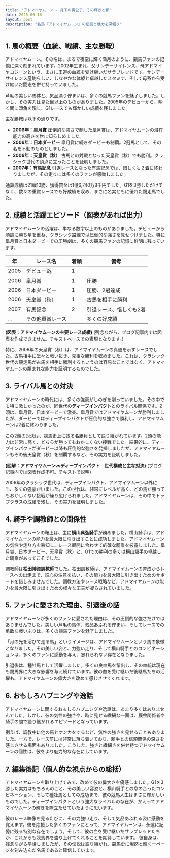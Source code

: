 ```yaml
---
title: "アドマイヤムーン - 月下の貴公子、その輝きと影"
date: 2025-06-16
layout: post
description: "名馬『アドマイヤムーン』の伝説と魅力を深堀り"
---
```


## 1. 馬の概要（血統、戦績、主な勝鞍）

アドマイヤムーン。その名は、まるで夜空に輝く満月のように、競馬ファンの記憶に深く刻まれています。2002年生まれ、父サンデーサイレンス、母アドマイヤコジーンという、まさに王道の血統を受け継いだサラブレッドです。サンデーサイレンス産駒らしい、しなやかな体躯と卓越したスタミナ、そして母系から受け継いだ闘志を併せ持っていました。

芦毛の美しい馬体と、気品漂う佇まいは、多くの競馬ファンを魅了しました。しかし、その実力は見た目以上のものがありました。2005年のデビューから、瞬く間に頭角を現し、G1レースでも輝かしい成績を残しました。

主な勝鞍は以下の通りです。

* **2006年：皐月賞**  圧倒的な強さで制した皐月賞は、アドマイヤムーンの潜在能力の高さを世に知らしめました。
* **2006年：日本ダービー**  皐月賞に続きダービーも制覇。2冠馬として、その名を不動のものとしました。
* **2006年：天皇賞（秋）**  古馬との対戦となった天皇賞（秋）でも勝利。クラシック世代の頂点に立ったことを証明しました。
* **2007年：有馬記念**  引退レースとなった有馬記念では、惜しくも２着に終わりましたが、その走りには多くのファンが感動しました。


通算成績は21戦10勝、獲得賞金は1億6,740万8千円でした。G1を3勝しただけでなく、数々の重賞レースでも好成績を収め、まさに名実ともに優れた競走馬でした。


## 2. 成績と活躍エピソード（図表があれば出力）

アドマイヤムーンの活躍は、単なる数字以上のものがありました。デビューから順調に勝ち星を重ね、クラシック路線では圧倒的な強さを見せつけました。特に皐月賞と日本ダービーでの圧勝劇は、多くの競馬ファンの記憶に鮮明に残っています。

| 年 | レース名          | 着順 | 備考                               |
|---|-----------------|-----|------------------------------------|
| 2005 | デビュー戦        | 1   |                                    |
| 2006 | 皐月賞            | 1   | 圧勝                               |
| 2006 | 日本ダービー        | 1   | 圧勝、2冠達成                      |
| 2006 | 天皇賞（秋）      | 1   | 古馬を相手に勝利                    |
| 2007 | 有馬記念          | 2   | 引退レース、惜しくも2着             |
| ... | その他重賞レース |     | 多くの好成績                        |

**(図表：アドマイヤムーンの主要レース成績)**  (残念ながら、ブログ記事内では図表を作成できません。テキストベースでの表現となります。)


特に、2006年の天皇賞（秋）は、アドマイヤムーンの真価を示すレースでした。古馬相手に堂々と戦い抜き、見事な勝利を収めました。これは、クラシック世代の競走馬が古馬を相手に勝利するというのは容易なことではなく、アドマイヤムーンの類まれな能力を証明するものでした。


## 3. ライバル馬との対決

アドマイヤムーンの時代には、多くの強豪がしのぎを削っていました。その中でも特に激しかったのが、同世代の**ディープインパクト**とのライバル関係です。2頭は、皐月賞、日本ダービーで激突。皐月賞ではアドマイヤムーンが勝利しましたが、ダービーではディープインパクトが圧倒的な強さで勝利し、アドマイヤムーンは2着に終わりました。

この2頭の対決は、競馬史上に残る名勝負として語り継がれています。2頭の能力は非常に高く、どちらが勝ってもおかしくない接戦でした。結果的に、ディープインパクトがダービー以降も圧倒的な強さを発揮しましたが、アドマイヤムーンもその後天皇賞（秋）を制覇するなど、その実力を証明しました。


**(図解：アドマイヤムーンvsディープインパクト　世代構成と主な対決)** (ブログ記事内では図表作成不可。テキストで説明)

2006年のクラシック世代は、ディープインパクト、アドマイヤムーン以外にも、多くの強豪がいました。この世代は、非常にレベルが高く、どの馬が勝ってもおかしくない接戦が繰り広げられました。アドマイヤムーンは、その中でトップクラスの成績を残し、その実力を証明しました。


## 4. 騎手や調教師との関係性

アドマイヤムーンの鞍上は、主に**横山典弘騎手**が務めました。横山騎手は、アドマイヤムーンの能力を最大限に引き出すことに成功しました。アドマイヤムーンの気性や走り方を熟知し、レース展開に合わせて的確な騎乗を披露しました。皐月賞、日本ダービー、天皇賞（秋）と、G1での勝利の多くは横山騎手の卓越した騎乗があってこそでした。

調教師は**松田博資調教師**でした。松田調教師は、アドマイヤムーンの育成からレースへの出走まで、細心の注意を払い、その能力を最大限に引き出すためのサポートを惜しみませんでした。調教方法やレース戦略など、アドマイヤムーンの能力を最大限に引き出すための様々な工夫が凝らされていました。


## 5. ファンに愛された理由、引退後の話

アドマイヤムーンが多くのファンに愛された理由は、その圧倒的な強さだけではありませんでした。美しい芦毛の馬体、気品あふれる佇まい、そしてレースでの勇敢な戦いぶりは、多くの競馬ファンを魅了しました。

「月の光を浴びて走る馬」というイメージは、アドマイヤムーンという馬の象徴となりました。その美しい姿と、力強い走り、そして横山騎手とのコンビネーションは、多くのファンに感動を与え、忘れられない存在となりました。

引退後は、種牡馬として活躍しました。多くの良血馬を輩出し、その血統は現在も競馬界に大きな影響を与え続けています。彼の血を受け継いだ後継馬たちの活躍も、アドマイヤムーンの偉大さを改めて感じさせてくれます。


## 6. おもしろハプニングや逸話

アドマイヤムーンに関するおもしろハプニングや逸話は、あまり多くはありませんでした。しかし、彼の気性の強さや、時に見せる繊細な一面は、厩舎関係者や騎手の間で語り継がれるエピソードとなっています。

例えば、調教中に他の馬とケンカをするなど、気性の強さを見せることもありました。一方で、レース前には非常に落ち着いており、騎手との信頼関係の深さを感じさせる場面もありました。こうした、強さと繊細さを併せ持つアドマイヤムーンの個性は、彼をより魅力的な存在にしています。


## 7. 編集後記（個人的な視点からの総括）

アドマイヤムーンを取り上げてみて、改めて彼の偉大さを痛感しました。G1を3勝した実力はもちろんのこと、その美しい容姿と、横山騎手との息の合ったコンビネーション、そして種牡馬としての成功まで、彼の競馬人生はまさに輝かしいものでした。ディープインパクトという強大なライバルの存在が、かえってアドマイヤムーンの輝きを際立たせていたように思います。

彼のレース映像を見るたびに、その力強い走り、そして気品あふれる姿に感動を覚えます。彼を応援した多くのファンにとって、アドマイヤムーンは、永遠に記憶に残る特別な存在でしょう。そして、彼の血を受け継いだサラブレッドたちが、これからも競馬界を盛り上げてくれることを期待しています。  彼自身は、残念ながら早世しましたが、その伝説は語り継がれ、競馬史に燦然と輝く一ページを刻み込んだ名馬であると確信しています。
